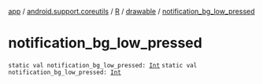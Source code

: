 [app](../../../index.md) / [android.support.coreutils](../../index.md) / [R](../index.md) / [drawable](index.md) / [notification_bg_low_pressed](.)

# notification_bg_low_pressed

`static val notification_bg_low_pressed: `[`Int`](https://kotlinlang.org/api/latest/jvm/stdlib/kotlin/-int/index.html)
`static val notification_bg_low_pressed: `[`Int`](https://kotlinlang.org/api/latest/jvm/stdlib/kotlin/-int/index.html)